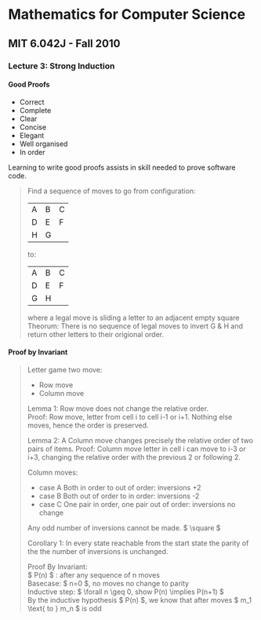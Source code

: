 # Mathematics for Computer Science
## MIT 6.042J - Fall 2010
### Lecture 3: Strong Induction 

#### Good Proofs

- Correct
- Complete
- Clear
- Concise
- Elegant
- Well organised
- In order 

Learning to write good proofs assists in skill needed to prove software code.  

> Find a sequence of moves to go from configuration:
> <table>
> <tr><td>A</td><td>B</td><td>C</td></tr>
> <tr><td>D</td><td>E</td><td>F</td></tr>
> <tr><td>H</td><td>G</td><td> </td></tr>
> </table>
> to:  
> <table>
> <tr><td>A</td><td>B</td><td>C</td></tr>
> <tr><td>D</td><td>E</td><td>F</td></tr>
> <tr><td>G</td><td>H</td><td> </td></tr>
> </table>
> where a legal move is sliding a letter to an adjacent empty square  
> Theorum: There is no sequence of legal moves to invert G & H and return other letters to their origional order.

#### Proof by Invariant

> Letter game two move:
> - Row move
> - Column move
>  
> Lemma 1: Row move does not change the relative order.  
> Proof: Row move, letter from cell i to cell i-1 or i+1. Nothing else moves, hence the order is preserved.  
>  
> Lemma 2: A Column move changes precisely the relative order of two pairs of items.
> Proof: Column move letter in cell i can move to i-3 or i+3, changing the relative order with the previous 2 or following 2.
>  
> Column moves:
> - case A Both in order to out of order: inversions +2
> - case B Both out of order to in order: inversions -2
> - case C One pair in order, one pair out of order: inversions no change
>  
> Any odd number of inversions cannot be made. $ \square $  
>  
> Corollary 1: In every state reachable from the start state the parity of the the number of inversions is unchanged.  
>  
> Proof By Invariant:  
> $ P(n) $ : after any sequence of n moves  
> Basecase: $ n=0 $, no moves no change to parity  
> Inductive step: $ \forall n \geq 0, show P(n) \implies P(n+1) $  
> By the inductive hypothesis $ P(n) $, we know that after moves $ m_1  \text{ to } m_n $ is odd  
> 


